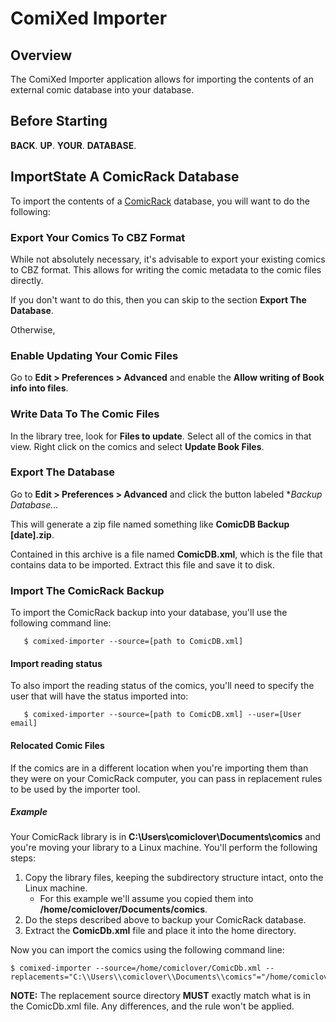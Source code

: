 # ComiXed Importer

## Overview

The ComiXed Importer application allows for importing the contents of an
external comic database into your database.

## Before Starting

**BACK**. **UP**. **YOUR**. **DATABASE**.

## ImportState A ComicRack Database

To import the contents of a [ComicRack](http://comicrack.cyolito.com/)
database, you will want to do the following:

### Export Your Comics To CBZ Format

While not absolutely necessary, it's advisable to export your existing comics
to CBZ format. This allows for writing the comic metadata to the comic files
directly.

If you don't want to do this, then you can skip to the section **Export The
Database**.

Otherwise, 

### Enable Updating Your Comic Files

Go to **Edit > Preferences > Advanced** and enable the **Allow writing of
Book info into files**.

### Write Data To The Comic Files

In the library tree, look for **Files to update**. Select all of the comics
in that view. Right click on the comics and select **Update Book Files**.

### Export The Database

Go to **Edit > Preferences > Advanced** and click the button labeled **Backup
Database...*

This will generate a zip file named something like **ComicDB Backup [date].zip**.

Contained in this archive is a file named **ComicDB.xml**, which is the file
that contains data to be imported. Extract this file and save it to disk.

### Import The ComicRack Backup

To import the ComicRack backup into your database, you'll use the following
command line:

```
   $ comixed-importer --source=[path to ComicDB.xml]
```

#### Import reading status

To also import the reading status of the comics, you'll need to specify the user that will have the status imported into:

```
   $ comixed-importer --source=[path to ComicDB.xml] --user=[User email]
```

#### Relocated Comic Files

If the comics are in a different location when you're importing them than they were on your ComicRack computer, you can pass in replacement rules to be used by the importer tool.

##### Example

Your ComicRack library is in **C:\Users\comiclover\Documents\comics** and you're moving your library to a Linux machine. You'll perform the following steps:

1. Copy the library files, keeping the subdirectory structure intact, onto the Linux machine.
   * For this example we'll assume you copied them into **/home/comiclover/Documents/comics**.
1. Do the steps described above to backup your ComicRack database.
1. Extract the **ComicDb.xml** file and place it into the home directory.

Now you can import the comics using the following command line:

```
$ comixed-importer --source=/home/comiclover/ComicDb.xml --replacements="C:\\Users\\comiclover\\Documents\\comics"="/home/comiclover/Documents/comics"
```

**NOTE:** The replacement source directory **MUST** exactly match what is in the ComicDb.xml file. Any differences, and the rule won't be applied. 
